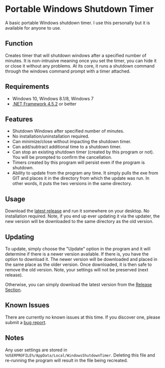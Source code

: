 # Portable Windows Shutdown Timer
A basic portable Windows shutdown timer. I use this personally but it is available for anyone to use. 

## Function

Creates timer that will shutdown windows after a specified number of minutes. It is non-intrusive meaning once you set the timer, you can hide it or close it without any problems. At its core, it runs a shutdown command through the windows command prompt with a timer attached.

## Requirements

* Windows 10, Windows 8.1/8, Windows 7
* [.NET Framework 4.5.2](https://www.microsoft.com/en-us/download/details.aspx?id=42642) or better

## Features

* Shutdown Windows after specified number of minutes.
* No installation/uninstallation required.
* Can minimize/close without impacting the shutdown timer.
* Can add/subtract additional time to a shutdown timer.
* Can stop an existing shutdown timer (created by this program or not). You will be prompted to confirm the cancellation.
* Timers created by this program will persist even if the program is shutdown.
* Ability to update from the program any time. It simply pulls the exe from GIT and places it in the directory from which the update was run. In other words, it puts the two versions in the same directory.

## Usage

Download the [latest release](https://github.com/taylorflatt/windows-shutdown-timer/releases) and run it somewhere on your desktop. No installation required. Note, if you end up ever updating it via the updater, the new version will be downloaded to the same directory as the old version.

## Updating

To update, simply choose the "Update" option in the program and it will determine if there is a newer version available. If there is, you have the option to download it. The newer version will be downloaded and placed in the same place as the older version. Once downloaded, it is then safe to remove the old version. Note, your settings will not be preserved (next release).

Otherwise, you can simply download the latest version from the [Release Section](https://github.com/taylorflatt/windows-shutdown-timer/releases).

## Known Issues

There are currently no known issues at this time. If you discover one, please submit a [bug report](https://github.com/taylorflatt/windows-shutdown-timer/issues).

## Notes

Any user settings are stored in `%USERPROFILE%/AppData/Local/WindowsShutdownTimer`. Deleting this file and re-running the program will result in the file being recreated.
